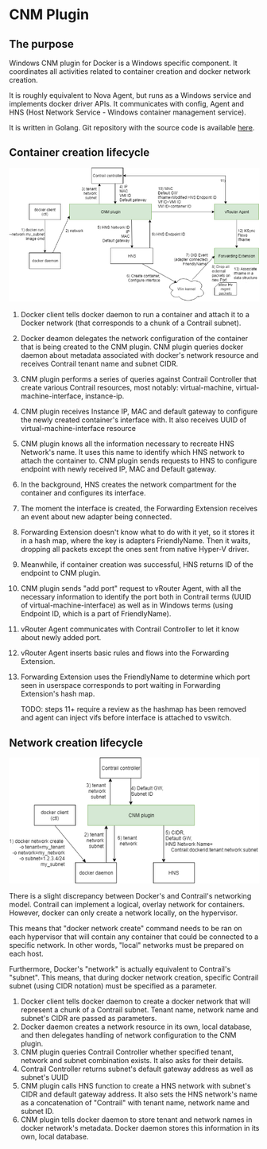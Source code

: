 # CNM Plugin

## The purpose

Windows CNM plugin for Docker is a Windows specific component. It coordinates all activities related to container creation and docker network creation.

It is roughly equivalent to Nova Agent, but runs as a Windows service and implements docker driver APIs. It communicates with config, Agent and HNS (Host Network Service - Windows container management service).

It is written in Golang.
Git repository with the source code is available [here](https://review.opencontrail.org/Juniper/contrail-windows-docker-driver
).

## Container creation lifecycle

![cnm-plugin-container-creation.png](cnm-plugin-container-creation.png)

1. Docker client tells docker daemon to run a container and attach it to a Docker network (that corresponds to a chunk of a Contrail subnet).
1. Docker deamon delegates the network configuration of the container that is being created to the CNM plugin. CNM plugin queries docker daemon about metadata associated with docker's network resource and receives Contrail tenant name and subnet CIDR.
1. CNM plugin performs a series of queries against Contrail Controller that create various Contrail resources, most notably: virtual-machine, virtual-machine-interface, instance-ip.
1. CNM plugin receives Instance IP, MAC and default gateway to configure the newly created container's interface with. It also receives UUID of virtual-machine-interface resource
1. CNM plugin knows all the information necessary to recreate HNS Network's name. It uses this name to identify which HNS network to attach the container to. CNM plugin sends requests to HNS to configure endpoint with newly received IP, MAC and Default gateway.
1. In the background, HNS creates the network compartment for the container and configures its interface.
1. The moment the interface is created, the Forwarding Extension receives an event about new adapter being connected. 
1. Forwarding Extension doesn't know what to do with it yet, so it stores it in a hash map, where the key is adapters FriendlyName. Then it waits, dropping all packets except the ones sent from native Hyper-V driver.
1. Meanwhile, if container creation was successful, HNS returns ID of the endpoint to CNM plugin.
1. CNM plugin sends "add port" request to vRouter Agent, with all the necessary information to identify the port both in Contrail terms (UUID of virtual-machine-interface) as well as in Windows terms (using Endpoint ID, which is a part of FriendlyName).
1. vRouter Agent communicates with Contrail Controller to let it know about newly added port.
1. vRouter Agent inserts basic rules and flows into the Forwarding Extension. 
1. Forwarding Extension uses the FriendlyName to determine which port seen in userspace corresponds to port waiting in Forwarding Extension's hash map.

    TODO: steps 11+ require a review as the hashmap has been removed and agent can inject vifs before interface is attached to vswitch.

## Network creation lifecycle

![cnm-plugin-network-creation.png](cnm-plugin-network-creation.png)

There is a slight discrepancy between Docker's and Contrail's networking model. Contrail can implement a logical, overlay network for containers. However, docker can only create a network locally, on the hypervisor.

This means that "docker network create" command needs to be ran on each hypervisor that will contain any container that could be connected to a specific network. In other words, "local" networks must be prepared on each host.

Furthermore, Docker's "network" is actually equivalent to Contrail's "subnet". This means, that during docker network creation, specific Contrail subnet (using CIDR notation) must be specified as a parameter.

1. Docker client tells docker daemon to create a docker network that will represent a chunk of a Contrail subnet. Tenant name, network name and subnet's CIDR are passed as parameters.
1. Docker daemon creates a network resource in its own, local database, and then delegates handling of network configuration to the CNM plugin.
1. CNM plugin queries Contrail Controller whether specified tenant, network and subnet combination exists. It also asks for their details.
1. Contrail Controller returns subnet's default gateway address as well as subnet's UUID
1. CNM plugin calls HNS function to create a HNS network with subnet's CIDR and default gateway address. It also sets the HNS network's name as a concatenation of "Contrail" with tenant name, network name and subnet ID.
1. CNM plugin tells docker daemon to store tenant and network names in docker network's metadata. Docker daemon stores this information in its own, local database.
